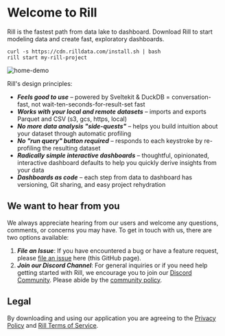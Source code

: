 # Welcome to Rill

Rill is the fastest path from data lake to dashboard. Download Rill to start modeling data and create fast, exploratory dashboards.



```
curl -s https://cdn.rilldata.com/install.sh | bash
rill start my-rill-project
```

![home-demo](https://github.com/rilldata/rill-developer/assets/5587788/49d17e80-5f27-408c-bbc9-fdbff7b6b627 "829237828")

Rill's design principles:
- _**Feels good to use**_ – powered by Sveltekit & DuckDB = conversation-fast, not wait-ten-seconds-for-result-set fast
- _**Works with your local and remote datasets**_ – imports and exports Parquet and CSV (s3, gcs, https, local)
- _**No more data analysis "side-quests"**_ – helps you build intuition about your dataset through automatic profiling
- _**No "run query" button required**_ – responds to each keystroke by re-profiling the resulting dataset
- _**Radically simple interactive dashboards**_ – thoughtful, opinionated, interactive dashboard defaults to help you quickly derive insights from your data
- _**Dashboards as code**_ – each step from data to dashboard has versioning, Git sharing, and easy project rehydration

## We want to hear from you

We always appreciate hearing from our users and welcome any questions, comments, or concerns you may have. To get in touch with us, there are two options available:

1. _**File an Issue**_: If you have encountered a bug or have a feature request, please [file an issue](https://github.com/rilldata/rill-developer/issues/new/choose) here (this GitHub page).
2. _**Join our Discord Channel**_: For general inquiries or if you need help getting started with Rill, we encourage you to join our [Discord Community](https://bit.ly/3unvA05). Please abide by the [community policy](https://github.com/rilldata/rill-developer/blob/main/COMMUNITY-POLICY.md).

## Legal

By downloading and using our application you are agreeing to the [Privacy Policy](https://www.rilldata.com/legal/privacy) and [Rill Terms of Service](https://www.rilldata.com/legal/tos).
